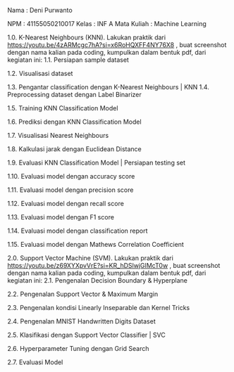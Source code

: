 Nama : Deni Purwanto            

NPM : 41155050210017
Kelas : INF A
Mata Kuliah : Machine Learning



1.0.	K-Nearest Neighbours (KNN). Lakukan praktik dari https://youtu.be/4zARMcgc7hA?si=x6RoHQXFF4NY76X8 , buat screenshot dengan nama kalian pada coding, kumpulkan dalam bentuk pdf, dari kegiatan ini:
1.1.	Persiapan sample dataset
 
1.2.	Visualisasi dataset
 
1.3.	Pengantar classification dengan K-Nearest Neighbours | KNN
1.4.	Preprocessing dataset dengan Label Binarizer
 
 
1.5.	Training KNN Classification Model
 
1.6.	Prediksi dengan KNN Classification Model
 
1.7.	Visualisasi Nearest Neighbours
 
 
1.8.	Kalkulasi jarak dengan Euclidean Distance
 
 
1.9.	Evaluasi KNN Classification Model | Persiapan testing set
 
1.10.	Evaluasi model dengan accuracy score
 
1.11.	Evaluasi model dengan precision score
 
1.12.	Evaluasi model dengan recall score
 
1.13.	Evaluasi model dengan F1 score
 
1.14.	Evaluasi model dengan classification report
 
1.15.	Evaluasi model dengan Mathews Correlation Coefficient
 

2.0.	Support Vector Machine (SVM). Lakukan praktik dari https://youtu.be/z69XYXpvVrE?si=KR_hDSlwjGIMcT0w , buat screenshot dengan nama kalian pada coding, kumpulkan dalam bentuk pdf, dari kegiatan ini:
2.1.	Pengenalan Decision Boundary & Hyperplane
 
2.2.	Pengenalan Support Vector & Maximum Margin
 
2.3.	Pengenalan kondisi Linearly Inseparable dan Kernel Tricks
 
2.4.	Pengenalan MNIST Handwritten Digits Dataset
 
 
 
2.5.	Klasifikasi dengan Support Vector Classifier | SVC
 
 
2.6.	Hyperparameter Tuning dengan Grid Search
 
 
2.7.	Evaluasi Model
 

